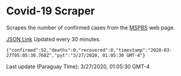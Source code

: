 # Covid-19 Scraper

Scrapes the number of confirmed cases from the [MSPBS](https://www.mspbs.gov.py/covid-19.php) web page.

[JSON Link](https://jmayalag.github.io/covid19-scrape/cases.json)
Updated every 30 minutes.
```
{"confirmed":52,"deaths":0,"recovered":0,"timestamp":"2020-03-27T05:05:30.768Z","pyt":"3/27/2020, 01:05:30 GMT-4"}
```
Last update (Paraguay Time): 3/27/2020, 01:05:30 GMT-4